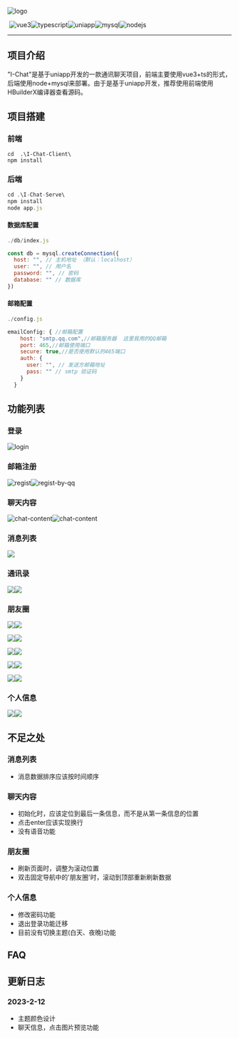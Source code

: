 ![logo](https://github.com/beitaandbaozi/I-Chat/blob/main/DocumentImage/logo.png?raw=true)

​                                                                     ![vue3](https://img.shields.io/badge/vue3-3)![typescript](https://img.shields.io/badge/typescript-red)![uniapp](https://img.shields.io/badge/uniapp-orange)![mysql](https://img.shields.io/badge/mysql->=8.0-yellow)![nodejs](https://img.shields.io/badge/node->=12.0.0-ff69b4)

------



## 项目介绍

"I-Chat"是基于uniapp开发的一款通讯聊天项目，前端主要使用vue3+ts的形式，后端使用node+mysql来部署。由于是基于uniapp开发，推荐使用前端使用HBuilderX编译器查看源码。

## 项目搭建

### 前端

```
cd  .\I-Chat-Client\
npm install
```

### 后端

```javascript
cd .\I-Chat-Serve\
npm install
node app.js
```

#### 数据库配置

```javascript
./db/index.js

const db = mysql.createConnection({
  host: "", // 主机地址 （默认：localhost）
  user: "", // 用户名
  password: "", // 密码
  database: "" // 数据库
})
```

#### 邮箱配置

```javascript
./config.js

emailConfig: { //邮箱配置
    host: "smtp.qq.com",//邮箱服务器  这里我用的QQ邮箱
    port: 465,//邮箱使用端口
    secure: true,//是否使用默认的465端口
    auth: {
      user: "", // 发送方邮箱地址
      pass: "" // smtp 验证码
    }
  }
```

## 功能列表

### 登录

![login](https://github.com/beitaandbaozi/I-Chat/blob/main/DocumentImage/login.png?raw=true)



### 邮箱注册

![regist](https://github.com/beitaandbaozi/I-Chat/blob/main/DocumentImage/regist.png?raw=true)![regist-by-qq](https://github.com/beitaandbaozi/I-Chat/blob/main/DocumentImage/regist-by-qq.png?raw=true)



### 聊天内容

![chat-content](https://github.com/beitaandbaozi/I-Chat/blob/main/DocumentImage/chat-content-emjoi.png?raw=true)![chat-content](https://github.com/beitaandbaozi/I-Chat/blob/main/DocumentImage/chat-content-options.png?raw=true)



### 消息列表

![](https://github.com/beitaandbaozi/I-Chat/blob/main/DocumentImage/message-tips.png?raw=true)



### 通讯录

![](https://github.com/beitaandbaozi/I-Chat/blob/main/DocumentImage/user-list.png?raw=true)![](https://github.com/beitaandbaozi/I-Chat/blob/main/DocumentImage/friends-info.png?raw=true)



### 朋友圈

![](https://github.com/beitaandbaozi/I-Chat/blob/main/DocumentImage/social.png?raw=true)![](https://github.com/beitaandbaozi/I-Chat/blob/main/DocumentImage/send-comment.png?raw=true)

![](https://github.com/beitaandbaozi/I-Chat/blob/main/DocumentImage/replay-comment.png?raw=true)![](https://github.com/beitaandbaozi/I-Chat/blob/main/DocumentImage/delete-self-comment.png?raw=true)

![](https://github.com/beitaandbaozi/I-Chat/blob/main/DocumentImage/give-a-like.png?raw=true)![](https://github.com/beitaandbaozi/I-Chat/blob/main/DocumentImage/cancle-self-like.png?raw=true)

![](https://github.com/beitaandbaozi/I-Chat/blob/main/DocumentImage/publish-social.png?raw=true)![](https://github.com/beitaandbaozi/I-Chat/blob/main/DocumentImage/fixed-navbar.png?raw=true)



![](https://github.com/beitaandbaozi/I-Chat/blob/main/DocumentImage/social-message-tips.png?raw=true)![](https://github.com/beitaandbaozi/I-Chat/blob/main/DocumentImage/social-message-list.png?raw=true)

### 个人信息

![](https://github.com/beitaandbaozi/I-Chat/blob/main/DocumentImage/self-info.png?raw=true)![](https://github.com/beitaandbaozi/I-Chat/blob/main/DocumentImage/selef-info-detail.png?raw=true)



## 不足之处

### 消息列表

- 消息数据排序应该按时间顺序

### 聊天内容

- 初始化时，应该定位到最后一条信息，而不是从第一条信息的位置
- 点击enter应该实现换行
- 没有语音功能

### 朋友圈

- 刷新页面时，调整为滚动位置
- 双击固定导航中的'朋友圈'时，滚动到顶部重新刷新数据

### 个人信息

- 修改密码功能
- 退出登录功能迁移
- 目前没有切换主题(白天、夜晚)功能



## FAQ

## 更新日志

### 2023-2-12

- 主题颜色设计
- 聊天信息，点击图片预览功能

